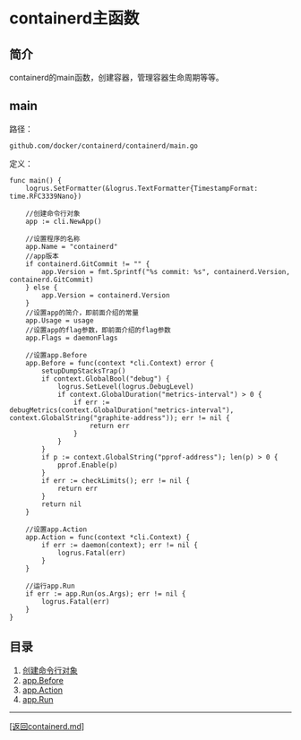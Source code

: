 containerd主函数
==================================================
## 简介
containerd的main函数，创建容器，管理容器生命周期等等。

## main
路径：

    github.com/docker/containerd/containerd/main.go

定义：

    func main() {
        logrus.SetFormatter(&logrus.TextFormatter{TimestampFormat: time.RFC3339Nano})

        //创建命令行对象
        app := cli.NewApp()

        //设置程序的名称
        app.Name = "containerd"
        //app版本
        if containerd.GitCommit != "" {
            app.Version = fmt.Sprintf("%s commit: %s", containerd.Version, containerd.GitCommit)
        } else {
            app.Version = containerd.Version
        }
        //设置app的简介，即前面介绍的常量
        app.Usage = usage
        //设置app的flag参数，即前面介绍的flag参数
        app.Flags = daemonFlags

        //设置app.Before
        app.Before = func(context *cli.Context) error {
            setupDumpStacksTrap()
            if context.GlobalBool("debug") {
                logrus.SetLevel(logrus.DebugLevel)
                if context.GlobalDuration("metrics-interval") > 0 {
                    if err := debugMetrics(context.GlobalDuration("metrics-interval"), context.GlobalString("graphite-address")); err != nil {
                        return err
                    }
                }
            }
            if p := context.GlobalString("pprof-address"); len(p) > 0 {
                pprof.Enable(p)
            }
            if err := checkLimits(); err != nil {
                return err
            }
            return nil
        }

        //设置app.Action
        app.Action = func(context *cli.Context) {
            if err := daemon(context); err != nil {
                logrus.Fatal(err)
            }
        }

        //运行app.Run
        if err := app.Run(os.Args); err != nil {
            logrus.Fatal(err)
        }
    }

## 目录
1. [创建命令行对象](./app-new.md)
2. [app.Before](./app-before.md)
3. [app.Action](./app-action.md)
3. [app.Run](./app-run.md)

_______________________________________________________________________
[[返回containerd.md]](./containerd.md) 
